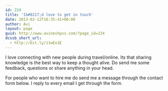 ```yaml
---
id: 224
title: 'I&#8217;d love to get in touch'
date: 2013-02-12T16:35:41+00:00
author: Avi
layout: page
guid: http://www.avineshpvs.com/?page_id=224
dcssb_short_url:
  - http://bit.ly/11wEo1E
---
```

I love connecting with new people during travel/online. Its that sharing knowledge is the best way to keep a thought alive. Do send me some feedback, questions or share anything in your head.

For people who want to hire me do send me a message through the contact form below. I reply to every email I get through the form.